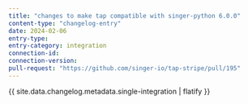 ```yaml
---
title: "changes to make tap compatible with singer-python 6.0.0"
content-type: "changelog-entry"
date: 2024-02-06
entry-type: 
entry-category: integration
connection-id: 
connection-version: 
pull-request: "https://github.com/singer-io/tap-stripe/pull/195"
---
```

{{ site.data.changelog.metadata.single-integration | flatify }}